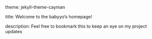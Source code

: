 theme: jekyll-theme-cayman

title: Welcome to the babyyo’s homepage!

description: Feel free to bookmark this to keep an eye on my project updates

